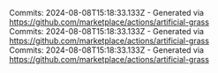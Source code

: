 Commits: 2024-08-08T15:18:33.133Z - Generated via https://github.com/marketplace/actions/artificial-grass
<br>
Commits: 2024-08-08T15:18:33.133Z - Generated via https://github.com/marketplace/actions/artificial-grass
<br>
Commits: 2024-08-08T15:18:33.133Z - Generated via https://github.com/marketplace/actions/artificial-grass
<br>
